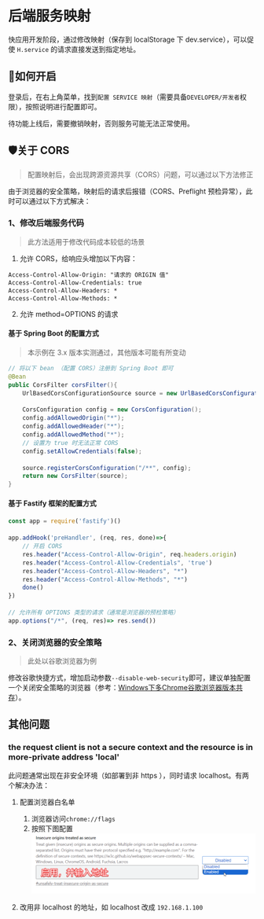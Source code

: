 # 后端服务映射

快应用开发阶段，通过修改映射（保存到 localStorage 下 dev.service），可以促使 `H.service` 的请求直接发送到指定地址。

## 🚀如何开启

登录后，在右上角菜单，找到`配置 SERVICE 映射`（需要具备`DEVELOPER/开发者`权限），按照说明进行配置即可。

待功能上线后，需要撤销映射，否则服务可能无法正常使用。

## 🛡️关于 CORS
> 配置映射后，会出现跨源资源共享（CORS）问题，可以通过以下方法修正

由于浏览器的安全策略，映射后的请求后报错（CORS、Preflight 预检异常），此时可以通过以下方式解决：

### 1、修改后端服务代码
> 此方法适用于修改代码成本较低的场景

1. 允许 CORS，给响应头增加以下内容：
```shell
Access-Control-Allow-Origin: "请求的 ORIGIN 值"
Access-Control-Allow-Credentials: true
Access-Control-Allow-Headers: *
Access-Control-Allow-Methods: *
```
2. 允许 method=OPTIONS 的请求

#### 基于 Spring Boot 的配置方式
> 本示例在 3.x 版本实测通过，其他版本可能有所变动

```java
// 将以下 bean （配置 CORS）注册到 Spring Boot 即可
@Bean
public CorsFilter corsFilter(){
    UrlBasedCorsConfigurationSource source = new UrlBasedCorsConfigurationSource();

    CorsConfiguration config = new CorsConfiguration();
    config.addAllowedOrigin("*");
    config.addAllowedHeader("*");
    config.addAllowedMethod("*");
    // 设置为 true 时无法正常 CORS
    config.setAllowCredentials(false);

    source.registerCorsConfiguration("/**", config);
    return new CorsFilter(source);
}
```

#### 基于 Fastify 框架的配置方式

```javascript
const app = require('fastify')()

app.addHook('preHandler', (req, res, done)=>{
    // 开启 CORS
    res.header("Access-Control-Allow-Origin", req.headers.origin)
    res.header("Access-Control-Allow-Credentials", 'true')
    res.header("Access-Control-Allow-Headers", "*")
    res.header("Access-Control-Allow-Methods", "*")
    done()
})

// 允许所有 OPTIONS 类型的请求（通常是浏览器的预检策略）
app.options("/*", (req, res)=> res.send())
```

### 2、关闭浏览器的安全策略
> 此处以谷歌浏览器为例

修改谷歌快捷方式，增加启动参数`--disable-web-security`即可，建议单独配置一个关闭安全策略的浏览器（参考：[Windows下多Chrome谷歌浏览器版本共存](https://blog.csdn.net/ssrc0604hx/article/details/134081522)）。

## 其他问题

### the request client is not a secure context and the resource is in more-private address 'local'

此问题通常出现在非安全环境（如部署到非 https ），同时请求 localhost。有两个解决办法：

1. 配置浏览器白名单
    1. 浏览器访问`chrome://flags`
    2. 按照下图配置
    ![](../imgs/insecure-origins-treated.png)

2. 改用非 localhost 的地址，如 localhost 改成 `192.168.1.100`
